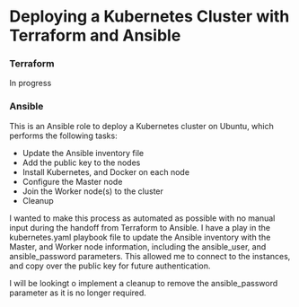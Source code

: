 # Deploying a Kubernetes Cluster with Terraform and Ansible

### Terraform
In progress

### Ansible
This is an Ansible role to deploy a Kubernetes cluster on Ubuntu, which performs the following tasks:

- Update the Ansible inventory file
- Add the public key to the nodes
- Install Kubernetes, and Docker on each node
- Configure the Master node
- Join the Worker node(s) to the cluster
- Cleanup

I wanted to make this process as automated as possible with no manual input during the handoff from Terraform to Ansible. I have a play in the kubernetes.yaml playbook file to update the Ansible inventory with the Master, and Worker node information, including the ansible_user, and ansible_password parameters. This allowed me to connect to the instances, and copy over the public key for future authentication. 

I will be lookingt o implement a cleanup to remove the ansible_password parameter as it is no longer required.
